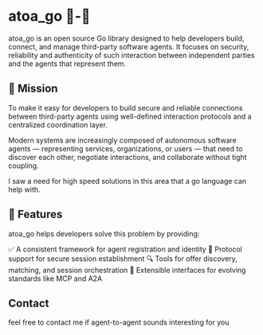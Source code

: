 # atoa_go 🤖-🤖

atoa_go is an open source Go library designed to help developers build, connect, and manage third-party software agents. It focuses on security, reliability and authenticity of such interaction between independent parties and the agents that represent them.

## 🎯 Mission

To make it easy for developers to build secure and reliable connections between third-party agents using well-defined interaction protocols and a centralized coordination layer.

Modern systems are increasingly composed of autonomous software agents — representing services, organizations, or users — that need to discover each other, negotiate interactions, and collaborate without tight coupling.

I saw a need for high speed solutions in this area that a go language can help with.

## 🔧 Features

atoa_go helps developers solve this problem by providing:

✅ A consistent framework for agent registration and identity
🔐 Protocol support for secure session establishment
🔍 Tools for offer discovery, matching, and session orchestration
🧩 Extensible interfaces for evolving standards like MCP and A2A

## Contact

feel free to contact me if agent-to-agent sounds interesting for you